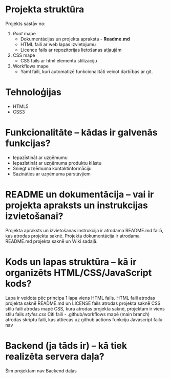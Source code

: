 # Projekta struktūra

Projekts sastāv no:
1. *Root* mape
    * Dokumentācijas un projekta apraksta - **Readme.md**
    * HTML faili ar web lapas izvietojumu
    * Licence fails ar repozitorijas lietošanas atļaujām
2. CSS mape
    * CSS fails ar html elementu stilizāciju
3. Workflows mape
    * Yaml faili, kuri automatizē funkcionalitāti veicot darbības ar git.

# Tehnoloģijas

* HTML5
* CSS3

# Funkcionalitāte – kādas ir galvenās funkcijas?

* Iepazīstināt ar uzņēmumu
* Iepazīstināt ar uzņēmuma produktu klāstu
* Sniegt uzņēmuma kontaktinformāciju
* Sazināties ar uzņēmuma pārstāvjiem

# README un dokumentācija – vai ir projekta apraksts un instrukcijas izvietošanai?

Projekta apraksts un izvietošanas instrukcija ir atrodama README.md failā, kas atrodas projekta saknē.
Projekta dokumentācija ir atrodama README.md projekta saknē un Wiki sadaļā.

# Kods un lapas struktūra – kā ir organizēts HTML/CSS/JavaScript kods?

Lapa ir veidota pēc principa 1 lapa viens HTML fails.
HTML faili atrodas projekta saknē
README.md un LICENSE fails atrodas projekta saknē
CSS stilu faili atrodas mapē CSS, kura atrodas projekta saknē, projektam ir viens stilu fails *styles.css*
Citi faili - .github/workflows mapē (main branch) atrodas skriptu faili, kas attiecas uz github actions funkciju
Javascript failu nav

# Backend (ja tāds ir) – kā tiek realizēta servera daļa?

Šim projektam nav Backend daļas
